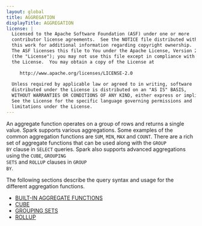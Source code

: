 ```yaml
---
layout: global
title: AGGREGATION
displayTitle: AGGREGATION
license: |
  Licensed to the Apache Software Foundation (ASF) under one or more
  contributor license agreements.  See the NOTICE file distributed with
  this work for additional information regarding copyright ownership.
  The ASF licenses this file to You under the Apache License, Version 2.0
  (the "License"); you may not use this file except in compliance with
  the License.  You may obtain a copy of the License at
 
     http://www.apache.org/licenses/LICENSE-2.0
 
  Unless required by applicable law or agreed to in writing, software
  distributed under the License is distributed on an "AS IS" BASIS,
  WITHOUT WARRANTIES OR CONDITIONS OF ANY KIND, either express or implied.
  See the License for the specific language governing permissions and
  limitations under the License.
---
```



An aggregate function operates on a group of rows and returns a single value.
Spark supports various aggregations.
Some examples of the common aggregation functions are <code>SUM</code>, <code>MIN</code>, <code>MAX</code> and <code>COUNT</code>.
There are a rich set of aggregate functions that can be used along with the
<code>GROUP BY</code> clause in <code>SELECT</code> queries.
Spark also supports advanced aggregations using the <code>CUBE</code>, <code>GROUPING SETS</code> and <code>ROLLUP</code> clauses in <code>GROUP BY</code>.

The following sections describe the query syntax and usage for the different aggregation functions.
* [BUILT-IN AGGREGATE FUNCTIONS](sql-ref-functions-builtin-aggregate.html)
* [CUBE](sql-ref-syntax-qry-select-groupby.html)
* [GROUPING SETS](sql-ref-syntax-qry-select-groupby.html)
* [ROLLUP](sql-ref-syntax-qry-select-groupby.html)

